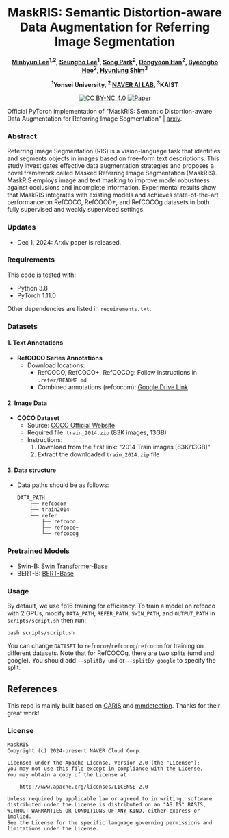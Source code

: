 <div align="center">

# MaskRIS: Semantic Distortion-aware Data Augmentation for Referring Image Segmentation

**[Minhyun Lee](https://scholar.google.com/citations?user=2hUlCnQAAAAJ&hl=ko)<sup>1,2</sup>, 
[Seungho Lee](https://scholar.google.com/citations?user=vUM0nAgAAAAJ)<sup>1</sup>, 
[Song Park](https://scholar.google.co.kr/citations?user=VR1c0H8AAAAJ&hl=ko)<sup>2</sup>, 
[Dongyoon Han](https://sites.google.com/site/dyhan0920/)<sup>2</sup>, 
[Byeongho Heo](https://sites.google.com/view/byeongho-heo/home)<sup>2</sup>, 
[Hyunjung Shim](https://scholar.google.co.kr/citations?user=KB5XZGIAAAAJ&hl=ko)<sup>3</sup>**

**<sup>1</sup>Yonsei University, 
<sup>2</sup> [NAVER AI LAB](https://naver-career.gitbook.io/en/teams/clova-cic/ai-lab), 
<sup>3</sup>KAIST**

[![CC BY-NC 4.0](https://img.shields.io/badge/License-CC%20BY--NC%204.0-lightgrey.svg)](https://github.com/naver-ai/maskris/blob/main/LICENSE)
[![Paper](https://img.shields.io/badge/Paper-arxiv-green)](https://arxiv.org/abs/2411.19067)

</div>

Official PyTorch implementation of "MaskRIS: Semantic Distortion-aware Data Augmentation for Referring Image Segmentation" | [arxiv]().

### Abstract
Referring Image Segmentation (RIS) is a vision-language task that identifies and segments objects in images based on free-form text descriptions. This study investigates effective data augmentation strategies and proposes a novel framework called Masked Referring Image Segmentation (MaskRIS). MaskRIS employs image and text masking to improve model robustness against occlusions and incomplete information. Experimental results show that MaskRIS integrates with existing models and achieves state-of-the-art performance on RefCOCO, RefCOCO+, and RefCOCOg datasets in both fully supervised and weakly supervised settings.

### Updates
- Dec 1, 2024: Arxiv paper is released.

### Requirements
This code is tested with:
- Python 3.8
- PyTorch 1.11.0

Other dependencies are listed in `requirements.txt`.

### Datasets
#### 1. Text Annotations
- **RefCOCO Series Annotations**
  - Download locations:
    - RefCOCO, RefCOCO+, RefCOCOg: Follow instructions in `.refer/README.md`
    - Combined annotations (refcocom): [Google Drive Link](https://drive.google.com/file/d/1_WnCziCIVHXpWYDsIsHbxzH_KCiYhflo/view?usp=sharing)

#### 2. Image Data
- **COCO Dataset**
  - Source: [COCO Official Website](https://cocodataset.org/#download)
  - Required file: `train_2014.zip` (83K images, 13GB)
  - Instructions:
    1. Download from the first link: "2014 Train images [83K/13GB]"
    2. Extract the downloaded `train_2014.zip` file

#### 3. Data structure
- Data paths should be as follows:
  ```
  DATA_PATH
      ├── refcocom
      ├── train2014
      └── refer
          ├── refcoco
          ├── refcoco+
          └── refcocog
  ```

### Pretrained Models
- Swin-B: [Swin Transformer-Base](https://github.com/SwinTransformer/storage/releases/download/v1.0.0/swin_base_patch4_window7_224_22k.pth)
- BERT-B: [BERT-Base](https://huggingface.co/bert-base-uncased/tree/main)


### Usage
By default, we use fp16 training for efficiency. To train a model on refcoco with 2 GPUs, 
modify `DATA_PATH`, `REFER_PATH`, `SWIN_PATH`, 
and `OUTPUT_PATH` in `scripts/script.sh` then run:
```
bash scripts/script.sh
```
You can change `DATASET` to `refcoco+`/`refcocog`/`refcocom` for training on different datasets. 
Note that for RefCOCOg, there are two splits (umd and google). You should add `--splitBy umd` or `--splitBy google` to specify the split.

## References
This repo is mainly built based on [CARIS](https://github.com/lsa1997/CARIS) and [mmdetection](https://github.com/open-mmlab/mmdetection). Thanks for their great work!

### License

```
MaskRIS
Copyright (c) 2024-present NAVER Cloud Corp.

Licensed under the Apache License, Version 2.0 (the "License");
you may not use this file except in compliance with the License.
You may obtain a copy of the License at

    http://www.apache.org/licenses/LICENSE-2.0

Unless required by applicable law or agreed to in writing, software
distributed under the License is distributed on an "AS IS" BASIS,
WITHOUT WARRANTIES OR CONDITIONS OF ANY KIND, either express or implied.
See the License for the specific language governing permissions and
limitations under the License.
```
